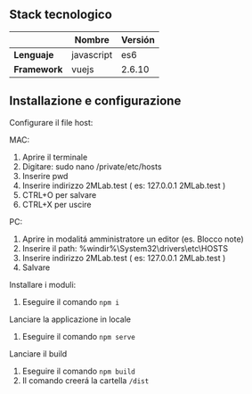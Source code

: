 ## Stack tecnologico

|               | Nombre     | Versión |
| ------------- | ---------- | ------- |
| **Lenguaje**  | javascript | es6     |
| **Framework** | vuejs      | 2.6.10  |

## Installazione e configurazione

Configurare il file host:

MAC:
  1. Aprire il terminale
  2. Digitare: sudo nano /private/etc/hosts
  3. Inserire pwd
  4. Inserire indirizzo 2MLab.test ( es: 127.0.0.1 2MLab.test )
  5. CTRL+O per salvare
  6. CTRL+X per uscire

PC:
  1. Aprire in modalitá amministratore un editor (es. Blocco note)
  2. Inserire il path: %windir%\System32\drivers\etc\HOSTS
  3. Inserire indirizzo 2MLab.test ( es: 127.0.0.1 2MLab.test )
  4. Salvare

Installare i moduli:
  1. Eseguire il comando ```npm i```

Lanciare la applicazione in locale
  1. Eseguire il comando ```npm serve```

Lanciare il build
  1. Eseguire il comando ```npm build```
  2. Il comando creerá la cartella ```/dist```





